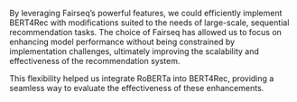 By leveraging Fairseq’s powerful features, we could efficiently implement BERT4Rec with modifications suited to the needs of large-scale, sequential recommendation tasks. 
The choice of Fairseq has allowed us to focus on enhancing model performance without being constrained by implementation challenges, ultimately improving the scalability and effectiveness of the recommendation system.

This flexibility helped us integrate RoBERTa into BERT4Rec, providing a seamless way to evaluate the effectiveness of these enhancements.
